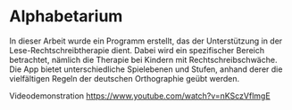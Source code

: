 # Alphabetarium
In dieser Arbeit wurde ein Programm erstellt, das der Unterstützung in der Lese-Rechtschreibtherapie dient. 
Dabei wird ein spezifischer Bereich betrachtet, nämlich die Therapie bei Kindern mit Rechtschreibschwäche. 
Die App bietet unterschiedliche Spielebenen und Stufen, anhand derer die vielfältigen Regeln der deutschen Orthographie geübt werden. 

Videodemonstration
https://www.youtube.com/watch?v=nKSczVflmgE
